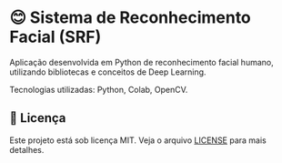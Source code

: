 # 😊 Sistema de Reconhecimento Facial (SRF)

<p>Aplicação desenvolvida em Python de reconhecimento facial humano, utilizando bibliotecas e conceitos de Deep Learning.</p>

<p>Tecnologias utilizadas: Python, Colab, OpenCV. </p>

</div>

## :memo: Licença ##

Este projeto está sob licença MIT. Veja o arquivo [LICENSE](license.md) para mais detalhes.


&#xa0;
